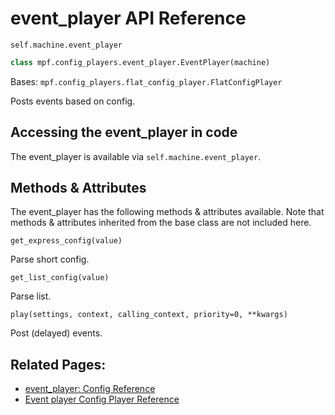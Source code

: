 # event_player API Reference

`self.machine.event_player`

``` python
class mpf.config_players.event_player.EventPlayer(machine)
```

Bases: `mpf.config_players.flat_config_player.FlatConfigPlayer`

Posts events based on config.

## Accessing the event_player in code

The event_player is available via `self.machine.event_player`.

## Methods & Attributes

The event_player has the following methods & attributes available. Note that methods & attributes inherited from the base class are not included here.

`get_express_config(value)`

Parse short config.

`get_list_config(value)`

Parse list.

`play(settings, context, calling_context, priority=0, **kwargs)`

Post (delayed) events.

## Related Pages:

* [event_player: Config Reference](../../../config/event_player.md)
* [Event player Config Player Reference](../../../config_players/event_player.md)
